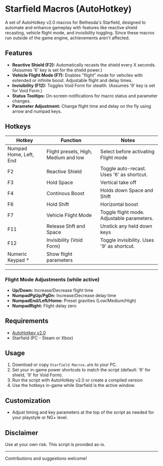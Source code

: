# Starfield Macros (AutoHotkey)

A set of AutoHotkey v2.0 macros for Bethesda's Starfield, designed to automate and enhance gameplay with features like reactive shield recasting, vehicle flight mode, and invisibility toggling.
Since these macros run outside of the game engine, achievements aren't affected.

## Features

- **Reactive Shield (F2):** Automatically recasts the shield every X seconds. (Assumes '6' key is set for the shield power.)
- **Vehicle Flight Mode (F7):** Enables "flight" mode for vehciles with extended or infinite boost. Adjustable flight and delay times.
- **Invisibility (F12):** Toggles Void Form for stealth. (Assumes '9' key is set for Void Form.)
- **Status Tooltips:** On-screen notifications for macro status and parameter changes.
- **Parameter Adjustment:** Change flight time and delay on the fly using arrow and numpad keys.

## Hotkeys



| Hotkey                 | Function                            | Notes                                       |
|------------------------|-------------------------------------|---------------------------------------------|
| Numpad Home, Left, End |Flight presets, High, Medium and low | Select before activating Flight mode        |
| F2                     | Reactive Shield                     | Toggle auto-recast. Uses '6' as shortcut.   |
| F3                     | Hold Space                          | Vertical take off                           |
| F4                     | Continous Boost                     | Holds down Space and Shift                  |
| F6                     | Hold Shift                          | Horizontal boost                            |
| F7                     | Vehicle Flight Mode                 | Toggle flight mode. Adjustable parameters.  |
| F11                    | Release Shft and Space              | Unstick any held down keys                  |
| F12                    | Invisibility (Void Form)            | Toggle invisibility. Uses '9' as shortcut.  |
| Numeric Keypad *       | Show flight parameters              |                                             |

---

### Flight Mode Adjustments (while active)
- **Up/Down:** Increase/Decrease flight time
- **NumpadPgUp/PgDn:** Increase/Decrease delay time
- **NumpadEnd/Left/Home:** Preset gravities (Low/Medium/High)
- **NumpadRight:** Flight delay zero

## Requirements
- [AutoHotkey v2.0](https://www.autohotkey.com/)
- Starfield (PC - Steam or Xbox)

## Usage
1. Download or copy `Starfield Macros.ahk` to your PC.
2. Set your in-game power shortcuts to match the script (default: '6' for shield, '9' for Void Form).
3. Run the script with AutoHotkey v2.0 or create a compiled version
4. Use the hotkeys in-game while Starfield is the active window.

## Customization
- Adjust timing and key parameters at the top of the script as needed for your playstyle or NG+ level.

## Disclaimer
Use at your own risk. This script is provided as-is.

---

Contributions and suggestions welcome!
